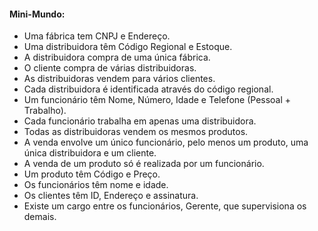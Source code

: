 #### Mini-Mundo:

- Uma fábrica tem CNPJ e Endereço.
- Uma distribuidora têm Código Regional e Estoque.
- A distribuidora compra de uma única fábrica.
- O cliente compra de várias distribuidoras.
- As distribuidoras vendem para vários clientes.
- Cada distribuidora é identificada através do código regional.
- Um funcionário têm Nome, Número, Idade e Telefone (Pessoal + Trabalho).
- Cada funcionário trabalha em apenas uma distribuidora.
- Todas as distribuidoras vendem os mesmos produtos.
- A venda envolve um único funcionário, pelo menos um produto, uma única   distribuidora e um cliente.
- A venda de um produto só é realizada por um funcionário.
- Um produto têm Código e Preço.
- Os funcionários têm nome e idade.
- Os clientes têm ID, Endereço e assinatura. 
- Existe um cargo entre os funcionários, Gerente, que supervisiona os demais.
